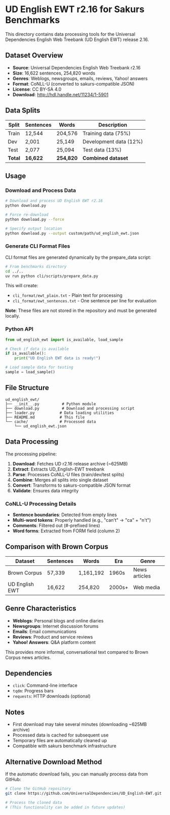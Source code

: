 # UD English EWT r2.16 for Sakurs Benchmarks

This directory contains data processing tools for the Universal Dependencies English Web Treebank (UD English EWT) release 2.16.

## Dataset Overview

- **Source**: Universal Dependencies English Web Treebank r2.16
- **Size**: 16,622 sentences, 254,820 words
- **Genres**: Weblogs, newsgroups, emails, reviews, Yahoo! answers
- **Format**: CoNLL-U (converted to sakurs-compatible JSON)
- **License**: CC BY-SA 4.0
- **Download**: http://hdl.handle.net/11234/1-5901

## Data Splits

| Split | Sentences | Words | Description |
|-------|-----------|-------|-------------|
| Train | 12,544 | 204,576 | Training data (75%) |
| Dev | 2,001 | 25,149 | Development data (12%) |
| Test | 2,077 | 25,094 | Test data (13%) |
| **Total** | **16,622** | **254,820** | **Combined dataset** |

## Usage

### Download and Process Data

```bash
# Download and process UD English EWT r2.16
python download.py

# Force re-download
python download.py --force

# Specify output location
python download.py --output custom/path/ud_english_ewt.json
```

### Generate CLI Format Files

CLI format files are generated dynamically by the prepare_data script:

```bash
# From benchmarks directory
cd ../..
uv run python cli/scripts/prepare_data.py
```

This will create:
- `cli_format/ewt_plain.txt` - Plain text for processing
- `cli_format/ewt_sentences.txt` - One sentence per line for evaluation

**Note**: These files are not stored in the repository and must be generated locally.

### Python API

```python
from ud_english_ewt import is_available, load_sample

# Check if data is available
if is_available():
    print("UD English EWT data is ready!")

# Load sample data for testing
sample = load_sample()
```

## File Structure

```
ud_english_ewt/
├── __init__.py          # Python module
├── download.py          # Download and processing script
├── loader.py           # Data loading utilities
├── README.md           # This file
└── cache/              # Processed data
    └── ud_english_ewt.json
```

## Data Processing

The processing pipeline:

1. **Download**: Fetches UD r2.16 release archive (~625MB)
2. **Extract**: Extracts UD_English-EWT treebank
3. **Parse**: Processes CoNLL-U files (train/dev/test splits)
4. **Combine**: Merges all splits into single dataset
5. **Convert**: Transforms to sakurs-compatible JSON format
6. **Validate**: Ensures data integrity

### CoNLL-U Processing Details

- **Sentence boundaries**: Detected from empty lines
- **Multi-word tokens**: Properly handled (e.g., "can't" → "ca" + "n't")
- **Comments**: Filtered out (#-prefixed lines)
- **Word forms**: Extracted from FORM field (column 2)

## Comparison with Brown Corpus

| Dataset | Sentences | Words | Era | Genre |
|---------|-----------|-------|-----|-------|
| Brown Corpus | 57,339 | 1,161,192 | 1960s | News articles |
| UD English EWT | 16,622 | 254,820 | 2000s+ | Web media |

## Genre Characteristics

- **Weblogs**: Personal blogs and online diaries
- **Newsgroups**: Internet discussion forums
- **Emails**: Email communications
- **Reviews**: Product and service reviews
- **Yahoo! Answers**: Q&A platform content

This provides more informal, conversational text compared to Brown Corpus news articles.

## Dependencies

- `click`: Command-line interface
- `tqdm`: Progress bars
- `requests`: HTTP downloads (optional)

## Notes

- First download may take several minutes (downloading ~625MB archive)
- Processed data is cached for subsequent use
- Temporary files are automatically cleaned up
- Compatible with sakurs benchmark infrastructure

## Alternative Download Method

If the automatic download fails, you can manually process data from GitHub:

```bash
# Clone the GitHub repository
git clone https://github.com/UniversalDependencies/UD_English-EWT.git

# Process the cloned data
# (This functionality can be added in future updates)
```